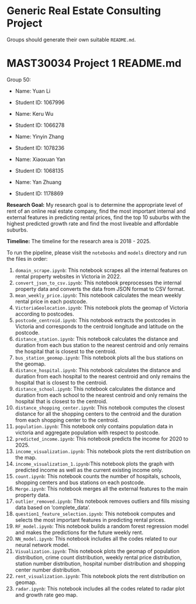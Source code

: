 # Generic Real Estate Consulting Project
Groups should generate their own suitable `README.md`.

# MAST30034 Project 1 README.md
Group 50:
- Name: Yuan Li
- Student ID: 1067996

- Name: Keru Wu
- Student ID: 1066278

- Name: Yinyin Zhang
- Student ID: 1078236

- Name: Xiaoxuan Yan
- Student ID: 1068135

- Name: Yan Zhuang
- Student ID: 1178869

**Research Goal:** My research goal is to determine the appropriate level of rent of an online real estate company, find the most important internal and external features in predicting rental prices, find the top 10 suburbs with the highest predicted growth rate and find the most liveable and affordable suburbs.

**Timeline:** The timeline for the research area is 2018 - 2025.

To run the pipeline, please visit the `notebooks` and `models` directory and run the files in order:
1. `domain_scrape.ipynb`: This notebook scrapes all the internal features on rental property websites in Victoria in 2022.
2. `convert_json_to_csv.ipynb`: This notebook preprocesses the internal property data and converts the data from JSON format to CSV format.   
3. `mean_weekly_price.ipynb`: This notebook calculates the mean weekly rental price in each postcode.
4. `VictoriaGeolocation.ipynb`: This notebook plots the geomap of Victoria according to postcodes.
5. `postcode_centroid.ipynb`: This notebook extracts the postcodes in Victoria and corresponds to the centroid longitude and latitude on the postcode.
6. `distance_station.ipynb`: This notebook calculates the distance and duration from each bus station to the nearest centroid and only remains the hospital that is closest to the centroid.
7. `bus_station_geomap.ipynb`: This notebook plots all the bus stations on the geomap.
8. `distance_hospital.ipynb`: This notebook calculates the distance and duration from each hospital to the nearest centroid and only remains the hospital that is closest to the centroid.
9. `distance_school.ipynb`: This notebook calculates the distance and duration from each school to the nearest centroid and only remains the hospital that is closest to the centroid.
10. `distance_shopping_center.ipynb`: This notebook computes the closest distance for all the shopping centers to the centroid and the duration from each shopping center to the centroid.
11. `population.ipynb`: This notebook only contains population data in victoria and aggregate population with respect to postcode.
12. `predicted_income.ipynb`: This notebook predicts the income for 2020 to 2025.
13. `income_visualization.ipynb`: This notebook plots the rent distribution on the map.
14. `income_visualization_1.ipynb`:This notebook plots the graph with predicted income as well as the current existing income only.
15. `count.ipynb`: This notebook counts the number of hospitals, schools, shopping centers and bus stations on each postcode.
16. `Merge.ipynb`: This notebook merges all the external features to the main property data.
17. `outlier_removed.ipynb`: This notebook removes outliers and fills missing data based on ‘complete_data’.
18. `question1_feature_selection.ipynb`: This notebook computes and selects the most important features in predicting rental prices.
19. `RF_model.ipynb`: This notebook builds a random forest regression model and makes the predictions for the future weekly rent.
20. `NN_model.ipynb`: This notebook includes all the codes related to our neural network model. 
21. `Visualization.ipynb`: This notebook plots the geomap of population distribution, crime count distribution, weekly rental price distribution, station number distribution, hospital number distribution and shopping center number distribution.
22. `rent_visualization.ipynb`: This notebook plots the rent distribution on geomap.
23. `radar.ipynb`: This notebook includes all the codes related to radar plot and growth rate geo map.